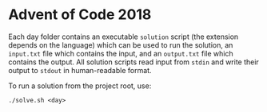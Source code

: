 # Advent of Code 2018

Each day folder contains an executable `solution` script (the extension depends on the language) which can be used to run the solution,
an `input.txt` file which contains the input,
and an `output.txt` file which contains the output.
All solution scripts read input from `stdin` and write their output to `stdout` in human-readable format.

To run a solution from the project root, use:

```
./solve.sh <day>
```
